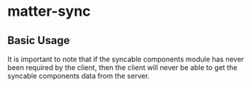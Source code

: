 # matter-sync

## Basic Usage

It is important to note that if the syncable components module has never been required by the client, then the client will never be able to get the syncable components data from the server.
